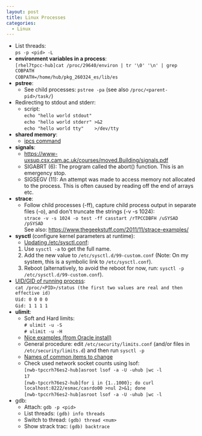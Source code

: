 ```yaml
---
layout: post
title: Linux Processes
categories:
  - Linux
---
```

* List threads:  
  `ps -p <pid> -L`
* **environment variables in a process**:  
  `[rhel7tpcc-hub]cat /proc/29640/environ | tr '\0' '\n' | grep COBPATH`  
  `COBPATH=/home/hub/pkg_260324_es/lib/es`  
* **pstree**:  
  * See child processes: `pstree -pa` (see also `/proc/<parent-pid>/task/`)
* Redirecting to stdout and stderr:
  * script:  
  `echo "hello world stdout"`  
  `echo "hello world stderr" >&2`  
  `echo "hello world tty"    >/dev/tty`  
* **shared memory**:  
  * [ipcs command](https://access.redhat.com/documentation/en-us/red_hat_enterprise_linux/5/html/tuning_and_optimizing_red_hat_enterprise_linux_for_oracle_9i_and_10g_databases/sect-oracle_9i_and_10g_tuning_guide-setting_shared_memory-removing_shared_memory)
* **signals**:
  * https://www-uxsup.csx.cam.ac.uk/courses/moved.Building/signals.pdf
  * SIGABRT (6): The program called the abort() function. This is an emergency stop.
  * SIGSEGV (11): An attempt was made to access memory not allocated to the process. This is often caused by reading off the end of arrays etc.
* **strace**:  
  * Follow child processes (-ff), capture child process output in separate files (-o), and don't truncate the strings (-v -s 1024):      
  `strace -v -s 1024 -o test -ff casstart /rTPCCDBFH /uSYSAD /pSYSAD`  
  See also: https://www.thegeekstuff.com/2011/11/strace-examples/  
* **sysctl** (configure kernel parameters at runtime):    
  * [Updating /etc/sysctl.conf](https://access.redhat.com/documentation/en-us/red_hat_enterprise_linux/7/html/kernel_administration_guide/working_with_sysctl_and_kernel_tunables):  
  1. Use `sysctl -a` to get the full name.  
  2. Add the new value to `/etc/sysctl.d/99-custom.conf` (Note: On my system, this is a symbolic link to `/etc/sysctl.conf`).  
  3. Reboot (alternatively, to avoid the reboot for now, run: `sysctl -p /etc/sysctl.d/99-custom.conf`).  
* [UID/GID of running process](https://unix.stackexchange.com/questions/333598/how-could-one-determine-uid-gid-of-running-process):  
  `cat /proc/<PID>/status (the first two values are real and then effective id)`  
  `Uid: 0 0 0 0`  
  `Gid: 1 1 1 1`       
* **ulimit**:  
  * Soft and Hard limits:    
  `# ulimit -u -S`  
  `# ulimit -u -H`  
  * [Nice examples (from Oracle install)](https://docs.oracle.com/en/database/oracle/oracle-database/19/ladbi/checking-resource-limits-for-oracle-software-installation-users.html#GUID-293874BD-8069-470F-BEBF-A77C06618D5A)   
  * General procedure: edit `/etc/security/limits.conf` (and/or files in `/etc/security/limits.d`) and then run `sysctl -p`    
  * [Names of common items to change](https://www.thegeekdiary.com/understanding-etc-security-limits-conf-file-to-set-ulimit/)  
  * Check used network socket counts using lsof:  
  `[nwb-tpccrh76es2-hub]asroot lsof -a -U -uhub |wc -l`  
  `17`  
  `[nwb-tpccrh76es2-hub]for i in {1..1000}; do curl localhost:8222/esmac/casrdo00 >nul 2>&1; done`  
  `[nwb-tpccrh76es2-hub]asroot lsof -a -U -uhub |wc -l`  
* gdb:
  * Attach: `gdb -p <pid>`  
  * List threads: `(gdb) info threads`  
  * Switch to thread: `(gdb) thread <num>`  
  * Show strack trac: `(gdb) backtrace`  
  
